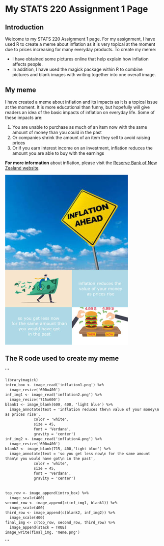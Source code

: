 # My STATS 220 Assignment 1 Page

## Introduction

Welcome to my STATS 220 Assignment 1 page. For my assignment, I have used R to create a meme about inflation as it is very topical at the moment due to prices increasing for many everyday products. To create my meme:

- I have obtained some pictures online that help explain how inflation affects people. 
- In addition, I have used the magick package within R to combine pictures and blank images with writing together into one overall image.

## My meme

I have created a meme about inflation and its impacts as it is a topical issue at the moment. It is more educational than funny, but hopefully will give readers an idea of the basic impacts of inflation on everyday life. Some of these impacts are:

1. You are unable to purchase as much of an item now with the same amount of money than you could in the past
2. Or companies shrink the amount of an item they sell to avoid raising prices
3. Or if you earn interest income on an investment, inflation reduces the amount you are able to buy with the earnings

**For more information** about inflation, please visit the [Reserve Bank of New Zealand website](https://www.rbnz.govt.nz/monetary-policy/inflation).

![](meme.png)

## The R code used to create my meme

'''

    library(magick)
    intro_box <- image_read('inflation1.png') %>%
      image_resize('600x400')
    inf_img1 <- image_read('inflation2.png') %>%
      image_resize('715x600')
    blank1 <- image_blank(600, 400, 'light blue') %>%
      image_annotate(text = 'inflation reduces the\n value of your money\n as prices rise',
                 color = 'white',
                 size = 45,
                 font = 'Verdana',
                 gravity = 'center')
    inf_img2 <- image_read('inflation4.png') %>%
      image_resize('600x400')
    blank2 <- image_blank(715, 400,'light blue') %>%
      image_annotate(text = 'so you get less now\n for the same amount than\n you would have got\n in the past',
                 color = 'white',
                 size = 45,
                 font = 'Verdana',
                 gravity = 'center')
                 

    top_row <- image_append(intro_box) %>%
      image_scale(400)
    second_row <- image_append(c(inf_img1, blank1)) %>%
      image_scale(400)
    third_row <- image_append(c(blank2, inf_img2)) %>%
      image_scale(400)
    final_img <- c(top_row, second_row, third_row) %>%
      image_append(stack = TRUE)
    image_write(final_img, 'meme.png')
  
'''
